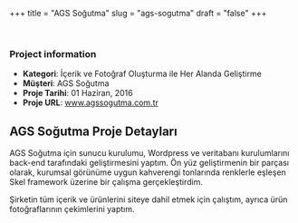 +++
title = "AGS Soğutma"
slug = "ags-sogutma"
draft = "false"
+++


<!-- ======= Portfolio Details Section ======= -->
<section class="portfolio-details">
<div class="container">

<div class="portfolio-details-container">

<div class="owl-carousel portfolio-details-carousel">
        <img src="/images/portfolio/ags.jpg" class="img-fluid" alt="">
        <img src="/images/portfolio/ags-1.jpg" class="img-fluid" alt="">
        <img src="/images/portfolio/ags-2.jpg" class="img-fluid" alt="">
</div>

<div class="portfolio-info">
        <h3>Project information</h3>
        <ul>
          <li><strong>Kategori</strong>: İçerik ve Fotoğraf Oluşturma ile Her Alanda Geliştirme</li>
          <li><strong>Müşteri</strong>: AGS Soğutma</li>
          <li><strong>Proje Tarihi</strong>: 01 Haziran, 2016</li>
          <li><strong>Proje URL</strong>: <a href="http://www.agssogutma.com.tr/">www.agssogutma.com.tr</a></li>
        </ul>
</div>

</div>

<div class="portfolio-description">
     <h2>AGS Soğutma Proje Detayları</h2>
          <p>
            AGS Soğutma için sunucu kurulumu, Wordpress ve veritabanı kurulumlarını back-end tarafındaki geliştirmesini yaptım. Ön yüz geliştirmenin bir parçası olarak, kurumsal görünüme uygun kahverengi tonlarında renklerle eşleşen Skel framework üzerine bir çalışma gerçekleştirdim. </p>
          <p>
            Şirketin tüm içerik ve ürünlerini siteye dahil etmek için çalıştım, ayrıca ürün fotoğraflarının çekimlerini yaptım. </p>
</div>
</div>
</section><!-- End Portfolio Details Section -->
